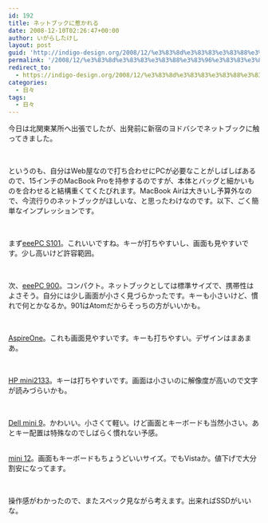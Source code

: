 ```yaml
---
id: 192
title: ネットブックに惹かれる
date: 2008-12-10T02:26:47+00:00
author: いがらしたけし
layout: post
guid: 'http://indigo-design.org/2008/12/%e3%83%8d%e3%83%83%e3%83%88%e3%83%96%e3%83%83%e3%82%af%e3%81%ab%e6%83%b9%e3%81%8b%e3%82%8c%e3%82%8b/'
permalink: '/2008/12/%e3%83%8d%e3%83%83%e3%83%88%e3%83%96%e3%83%83%e3%82%af%e3%81%ab%e6%83%b9%e3%81%8b%e3%82%8c%e3%82%8b/'
redirect_to:
  - https://indigo-design.org/2008/12/%e3%83%8d%e3%83%83%e3%83%88%e3%83%96%e3%83%83%e3%82%af%e3%81%ab%e6%83%b9%e3%81%8b%e3%82%8c%e3%82%8b/
categories:
  - 日々
tags:
  - 日々
---
```

<p>今日は北関東某所へ出張でしたが、出発前に新宿のヨドバシでネットブックに触ってきました。</p><br /><p>というのも、自分はWeb屋なので打ち合わせにPCが必要なことがしばしばあるので、15インチのMacBook Proを持参するのですが、本体とバッグと細かいものを合わせると結構重くてくたびれます。MacBook Airは大きいし予算外なので、今流行りのネットブックがほしいな、と思ったわけなのです。以下、ごく簡単なインプレッションです。</p><br /><p>まず<a href="http://eeepc.asus.com/jp/products101.html?n=0">eeePC S101</a>。これいいですね。キーが打ちやすいし、画面も見やすいです。少し高いけど許容範囲。</p><br /><p>次、<a href="http://eeepc.asus.com/jp/product900.html?n=0">eeePC 900</a>。コンパクト。ネットブックとしては標準サイズで、携帯性はよさそう。自分には少し画面が小さく見づらかったです。キーも小さいけど、慣れで何とかなるか。901はAtomだからそっちの方がいいかも。</p><br /><p><a href="http://www.acer.co.jp/one/">AspireOne</a>。これも画面見やすいです。キーも打ちやすい。デザインはまあまあ。</p><br /><p><a href="http://h50146.www5.hp.com/products/portables/personal/mini_note2133/">HP mini2133</a>。キーは打ちやすいです。画面は小さいのに解像度が高いので文字が読みづらいかも。</p><br /><p><a href="http://www1.jp.dell.com/content/products/productdetails.aspx/laptop-inspiron-9?c=jp&amp;cs=jpdhs1&amp;l=ja&amp;s=dhs">Dell mini 9</a>。かわいい。小さくて軽い。けど画面とキーボードも当然小さい。あとキー配置は特殊なのでしばらく慣れない予感。</p><br /><a href="http://www1.jp.dell.com/content/products/productdetails.aspx/laptop-inspiron-12?c=jp&amp;cs=jpdhs1&amp;l=ja&amp;s=dhs">mini 12</a>。画面もキーボードもちょうどいいサイズ。でもVistaか。値下げで大分割安になってます。<p></p><br /><p>操作感がわかったので、またスペック見ながら考えます。出来ればSSDがいいな。</p>